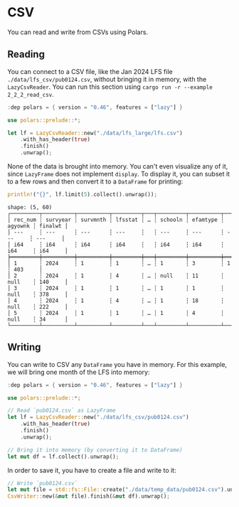 # CSV

You can read and write from CSVs using Polars.

## Reading

You can connect to a CSV file, like the Jan 2024 LFS file `./data/lfs_csv/pub0124.csv`, without bringing it in memory, with the `LazyCsvReader`. You can run this section using `cargo run -r --example 2_2_2_read_csv`.

```rust
:dep polars = { version = "0.46", features = ["lazy"] }

use polars::prelude::*;

let lf = LazyCsvReader::new("./data/lfs_large/lfs.csv")
    .with_has_header(true)
    .finish()
    .unwrap();
```

None of the data is brought into memory. You can't even visualize any of it, since `LazyFrame` does not implement `display`. To display it, you can subset it to a few rows and then convert it to a `DataFrame` for printing: 

```Rust
println!("{}", lf.limit(5).collect().unwrap());
```

```
shape: (5, 60)
┌─────────┬──────────┬──────────┬─────────┬───┬─────────┬──────────┬─────────┬─────────┐
│ rec_num ┆ survyear ┆ survmnth ┆ lfsstat ┆ … ┆ schooln ┆ efamtype ┆ agyownk ┆ finalwt │
│ ---     ┆ ---      ┆ ---      ┆ ---     ┆   ┆ ---     ┆ ---      ┆ ---     ┆ ---     │
│ i64     ┆ i64      ┆ i64      ┆ i64     ┆   ┆ i64     ┆ i64      ┆ i64     ┆ i64     │
╞═════════╪══════════╪══════════╪═════════╪═══╪═════════╪══════════╪═════════╪═════════╡
│ 1       ┆ 2024     ┆ 1        ┆ 1       ┆ … ┆ 1       ┆ 3        ┆ 1       ┆ 403     │
│ 2       ┆ 2024     ┆ 1        ┆ 4       ┆ … ┆ null    ┆ 11       ┆ null    ┆ 140     │
│ 3       ┆ 2024     ┆ 1        ┆ 1       ┆ … ┆ 1       ┆ 1        ┆ null    ┆ 378     │
│ 4       ┆ 2024     ┆ 1        ┆ 4       ┆ … ┆ 1       ┆ 18       ┆ null    ┆ 222     │
│ 5       ┆ 2024     ┆ 1        ┆ 1       ┆ … ┆ 1       ┆ 4        ┆ null    ┆ 34      │
└─────────┴──────────┴──────────┴─────────┴───┴─────────┴──────────┴─────────┴─────────┘
```

## Writing

You can write to CSV any `DataFrame` you have in memory. For this example, we will bring one month of the LFS into memory:

```Rust
:dep polars = { version = "0.46", features = ["lazy"] }

use polars::prelude::*;

// Read `pub0124.csv` as LazyFrame
let lf = LazyCsvReader::new("./data/lfs_csv/pub0124.csv")
    .with_has_header(true)
    .finish()
    .unwrap();

// Bring it into memory (by converting it to DataFrame)
let mut df = lf.collect().unwrap();
```

In order to save it, you have to create a file and write to it:

```Rust
// Write `pub0124.csv`
let mut file = std::fs::File::create("./data/temp_data/pub0124.csv").unwrap();
CsvWriter::new(&mut file).finish(&mut df).unwrap();
```